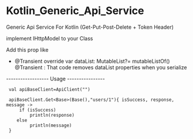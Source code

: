 # Kotlin_Generic_Api_Service
Generic Api Service For Kotlin (Get-Put-Post-Delete + Token Header)

implement IHttpModel to your Class

Add this prop like 
  - @Transient  override var dataList: MutableList<Base>?= mutableListOf<Base>()
  @Transient : That code removes dataList properties when you serialize
  
  
  ------------------  Usage   ----------------
  
     val apiBaseClient=ApiClient("")

     apiBaseClient.Get<Base>(Base(),"users/1"){ isSuccess, response, message ->
         if (isSuccess)
             println(response)
        else 
             println(message)
     }
